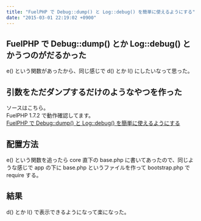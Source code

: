 ```yaml
---
title: "FuelPHP で Debug::dump() と Log::debug() を簡単に使えるようにする"
date: "2015-03-01 22:19:02 +0900"
---
```


## FuelPHP で Debug::dump() とか Log::debug() とかうつのがだるかった

e() という関数があったから、同じ感じで d() とか l() にしたいなって思った。

## 引数をただダンプするだけのようなやつを作った

ソースはこちら。  
FuelPHP 1.7.2 で動作確認してます。  
[FuelPHP で Debug::dump() と Log::debug() を簡単に使えるようにする](https://gist.github.com/5000164/a933cb3f485c9a60a1a0)

## 配置方法

e() という関数を追ったら core 直下の base.php に書いてあったので、同じような感じで app の下に base.php というファイルを作って bootstrap.php で require する。

## 結果

d() とか l() で表示できるようになって楽になった。
